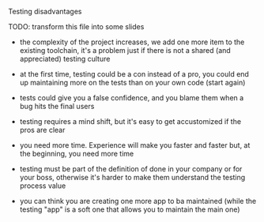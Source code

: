 Testing disadvantages

TODO: transform this file into some slides

- the complexity of the project increases, we add one more item to the existing toolchain, it's a problem just if there is not a shared (and appreciated) testing culture

- at the first time, testing could be a con instead of a pro, you could end up maintaining more on the tests than on your own code (start again)

- tests could give you a false confidence, and you blame them when a bug hits the final users

- testing requires a mind shift, but it's easy to get accustomized if the pros are clear

- you need more time. Experience will make you faster and faster but, at the beginning, you need more time

- testing must be part of the definition of done in your company or for your boss, otherwise it's harder to make them understand the testing process value

- you can think you are creating one more app to ba maintained (while the testing "app" is a soft one that allows you to maintain the main one)
